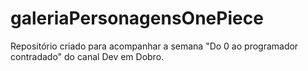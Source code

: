 # galeriaPersonagensOnePiece
Repositório criado para acompanhar a semana "Do 0 ao programador contradado" do canal Dev em Dobro.
